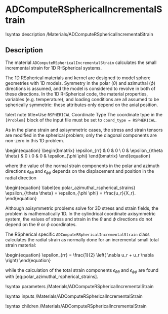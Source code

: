 # ADComputeRSphericalIncrementalStrain

!syntax description /Materials/ADComputeRSphericalIncrementalStrain

## Description

The material `ADComputeRSphericalIncrementalStrain` calculates the small
incremental strain for 1D R-Spherical systems.

The 1D RSpherical materials and kernel are designed to model sphere geometries
with 1D models. Symmetry in the polar ($\theta$) and azimuthal ($\phi$)
directions is assumed, and the model is considered to revolve in both of these
directions.  In the 1D R-Spherical code, the material properties, variables
(e.g. temperature), and loading conditions are all assumed to be spherically
symmetric: these attributes only depend on the axial position.

!alert note title=Use `RSPHERICAL` Coordinate Type
The coordinate type in the `[Problem]` block of the input file must be set to
`coord_type = RSPHERICAL`.

As in the plane strain and axisymmetric cases, the stress and strain tensors are
modified in the spherical problem; only the diagonal components are non-zero in
this 1D problem.

\begin{equation}
\begin{bmatrix}
\epsilon_{rr} & 0 & 0 \\
0 & \epsilon_{\theta \theta} & 0 \\
0 & 0 & \epsilon_{\phi \phi}
\end{bmatrix}
\end{equation}

where the value of the normal strain components in the polar and azimuth
directions $\epsilon_{\theta \theta}$ and $\epsilon_{\phi \phi}$ depends on the
displacement and position in the radial direction

\begin{equation}
  \label{eq:polar_azimuthal_rspherical_strains}
  \epsilon_{\theta \theta} = \epsilon_{\phi \phi} = \frac{u_r}{X_r}.
\end{equation}

Although axisymmetric problems solve for 3D stress and strain fields, the
problem is mathematically 1D.  In the cylindrical coordinate axisymmetric
system, the values of stress and strain in the $\theta$ and $\phi$ directions do
not depend on the $\theta$ or $\phi$ coordinates.

The RSpherical specific `ADComputeRSphericalIncrementalStrain` class calculates
the radial strain as normally done for an incremental small total strain
material:

\begin{equation}
  \epsilon_{rr} = \frac{1}{2} \left( \nabla u_r + u_r \nabla \right)
\end{equation}

while the calculation of the total strain components $\epsilon_{\theta \theta}$
and $\epsilon_{\phi \phi}$ are found with
[eq:polar_azimuthal_rspherical_strains].

!syntax parameters /Materials/ADComputeRSphericalIncrementalStrain

!syntax inputs /Materials/ADComputeRSphericalIncrementalStrain

!syntax children /Materials/ADComputeRSphericalIncrementalStrain
